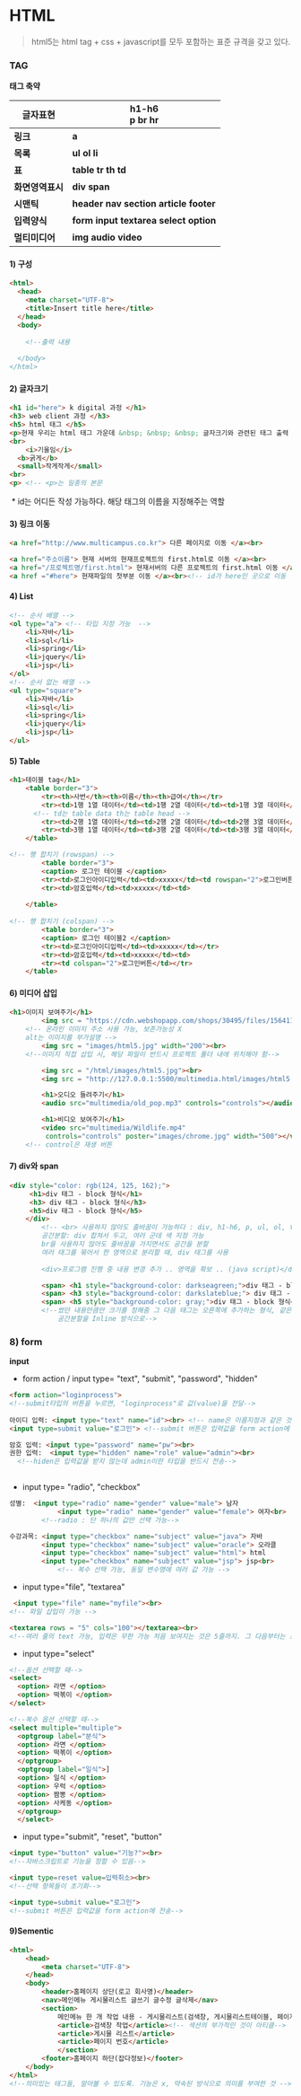 # HTML

> html5는 html tag + css + javascript를 모두 포함하는 표준 규격을 갖고 있다.



### TAG



**태그 축약** 

| 글자표현         | h1-h6<br />p br hr                            |
| ---------------- | --------------------------------------------- |
| **링크**         | **a**                                         |
| **목록**         | **ul   ol   li**                              |
| **표**           | **table   tr   th   td**                      |
| **화면영역표시** | **div   span**                                |
| **시맨틱**       | **header   nav   section   article   footer** |
| **입력양식**     | **form   input   textarea   select   option** |
| **멀티미디어**   | **img   audio   video**                       |



#### 1) 구성

````html
<html>
  <head>
    <meta charset="UTF-8">
    <title>Insert title here</title>
  </head>
  <body>
    
    <!--출력 내용
    
  </body>
</html>
````



#### 2) 글자크기

````html
<h1 id="here"> k digital 과정 </h1> 
<h3> web client 과정 </h3>
<h5> html 태그 </h5>
<p>현재 우리는 html 태그 가운데 &nbsp; &nbsp; &nbsp; 글자크기와 관련된 태그 출력
<br>
	<i>기울임</i> 
  <b>굵게</b>
  <small>작게작게</small>
<br>  
<p> <!-- <p>는 일종의 본문  
````

​	* id는 어디든 작성 가능하다. 해당 태그의 이름을 지정해주는 역할



#### 3) 링크 이동

````html
<a href="http://www.multicampus.co.kr"> 다른 페이지로 이동 </a><br>

<a href="주소이름"> 현재 서버의 현재프로젝트의 first.html로 이동 </a><br>
<a href="/프로젝트명/first.html"> 현재서버의 다른 프로젝트의 first.html 이동 </a><br>
<a href ="#here"> 현재파일의 첫부분 이동 </a><br><!-- id가 here인 곳으로 이동
````



#### 4) List

````html
<!-- 순서 배열 -->
<ol type="a"> <!-- 타입 지정 가능  -->
    <li>자바</li>
    <li>sql</li>
    <li>spring</li>
    <li>jquery</li>
    <li>jsp</li>
</ol>
<!-- 순서 없는 배열 -->
<ul type="square">
    <li>자바</li>
    <li>sql</li>
    <li>spring</li>
    <li>jquery</li>
    <li>jsp</li>
</ul>
````



#### 5) Table

````html
<h1>테이블 tag</h1>
    <table border="3"> 
        <tr><th>사번</th><th>이름</th><th>급여</th></tr>
        <tr><td>1행 1열 데이터</td><td>1행 2열 데이터</td><td>1행 3열 데이터</td></tr> 
      <!-- td는 table data th는 table head -->
        <tr><td>2행 1열 데이터</td><td>2행 2열 데이터</td><td>2행 3열 데이터</td></tr>
        <tr><td>3행 1열 데이터</td><td>3행 2열 데이터</td><td>3행 3열 데이터</td></tr>
    </table>

<!-- 행 합치기 (rowspan) -->
		<table border="3"> 
        <caption> 로그인 테이블 </caption>
        <tr><td>로그인아이디입력</td><td>xxxxx</td><td rowspan="2">로그인버튼</td></tr> 
        <tr><td>암호입력</td><td>xxxxx</td><td>
   
    </table>
  
<!-- 행 합치기 (colspan) -->
		<table border="3"> 
        <caption> 로그인 테이블2 </caption>
        <tr><td>로그인아이디입력</td><td>xxxxx</td></tr> 
        <tr><td>암호입력</td><td>xxxxx</td><td>
        <tr><td colspan="2">로그인버튼</td></tr>    
    </table>
````



#### 6) 미디어 삽입

````html
<h1>이미지 보여주기</h1>
        <img src = "https://cdn.webshopapp.com/shops/30495/files/156411065/monsterapertusum-				hole-plant.jpg"  alt="이미지가 이동되었습니다 .. " width="200"><br>
	<!-- 온라인 이미지 주소 사용 가능, 보존가능성 X 
	alt는 이미지를 부가설명 -->
        <img src = "images/html5.jpg" width="200"><br> 
	<!--이미지 직접 삽입 시, 해당 파일이 반드시 프로젝트 폴더 내에 위치해야 함-->

        <img src = "/html/images/html5.jpg"><br> 
        <img src = "http://127.0.0.1:5500/multimedia.html/images/html5.jpg"><br>

        <h1>오디오 들려주기</h1>
        <audio src="multimedia/old_pop.mp3" controls="controls"></audio>

        <h1>비디오 보여주기</h1>
        <video src="multimedia/Wildlife.mp4"
         controls="controls" poster="images/chrome.jpg" width="500"></video>
	<!-- control은 재생 버튼
````



#### 7) div와 span

````html
<div style="color: rgb(124, 125, 162);"> 
     <h1>div 태그 - block 형식</h1>
     <h3> div 태그 - block 형식</h3>
     <h5>div 태그 - block 형식</h5>
    </div>
        <!-- <br> 사용하지 않아도 줄바꿈이 가능하다 : div, h1-h6, p, ul, ol, table: block 양식 표현(나머				지는 줄바꿈이 되지 않음, <br>태그 필요)
        공간분할: div 합쳐서 두고, 여러 군데 색 지정 가능
        br을 사용하지 않아도 줄바꿈을 가지면서도 공간을 분할
        여러 태그를 묶어서 한 영역으로 분리할 때, div 태그를 사용
    
        <div>프로그램 진행 중 내용 변경 추가 .. 영역을 확보 .. (java script)</div>-->

        <span> <h1 style="background-color: darkseagreen;">div 태그 - block 형식</h1> </span>
        <span> <h3 style="background-color: darkslateblue;"> div 태그 - block 형식</h3> </span>
        <span> <h5 style="background-color: gray;">div 태그 - block 형식</h5> </span>
        <!--썼던 내용만큼만 크기를 정해줌 그 다음 태그는 오른쪽에 추가하는 형식, 같은 라인을 쓴다.
            공간분할을 Inline 방식으로-->
````





### 8) form



**input**

* form action / input type= "text", "submit", "password", "hidden"

````html
<form action="loginprocess"> 
<!--submit타입의 버튼을 누르면, "loginprocess"로 값(value)을 전달-->
  
아이디 입력: <input type="text" name="id"><br> <!-- name은 이름지정과 같은 것-->
<input type=submit value="로그인"> <!--submit 버튼은 입력값을 form action에 전송하는 기능-->

암호 입력: <input type="password" name="pw"><br>
권한 입력:  <input type="hidden" name="role" value="admin"><br> 
  <!--hiden은 입력값을 받지 않는데 admin이란 타입을 반드시 전송-->
  
````

* input type= "radio", "checkbox"

````html
성별:  <input type="radio" name="gender" value="male"> 남자 
		 	<input type="radio" name="gender" value="female"> 여자<br> 
  		<!--radio : 단 하나의 값만 선택 가능-->

수강과목: <input type="checkbox" name="subject" value="java"> 자바
        <input type="checkbox" name="subject" value="oracle"> 오라클
        <input type="checkbox" name="subject" value="html"> html
        <input type="checkbox" name="subject" value="jsp"> jsp<br>
			<!-- 복수 선택 가능, 동일 변수명에 여러 값 가능 -->   
````

* input type="file", "textarea"

````html
 <input type="file" name="myfile"><br>
<!-- 파일 삽입이 가능 -->

<textarea rows = "5" cols="100"></textarea><br>
<!--여러 줄의 text 가능, 입력은 무한 가능 처음 보여지는 것은 5줄까지. 그 다음부터는 스크롤바-->

````

* input type="select"

````html
<!--옵션 선택할 때-->
<select>
  <option> 라면 </option>
  <option> 떡볶이 </option>
</select>

<!--복수 옵션 선택할 때-->
<select multiple="multiple">
  <optgroup label="분식">
  <option> 라면 </option>
  <option> 떡볶이 </option>
  </optgroup>
  <optgroup label="일식">]
  <option> 일식 </option>
  <option> 우럭 </option>
  <option> 짬뽕 </option>
  <option> 사케동 </option>
  </optgroup>
  </select> 
````

* input type="submit", "reset", "button"

````html
<input type="button" value="기능?"><br>
<!--자바스크립트로 기능을 정할 수 있음-->

<input type=reset value=입력취소><br>
<!--선택 항목들이 초기화-->

<input type=submit value="로그인">
<!--submit 버튼은 입력값을 form action에 전송-->
````



#### 9)Sementic

````html
<html>
    <head>
        <meta charset="UTF-8">
    </head>
    <body>
        <header>홈페이지 상단(로고 회사명)</header>
        <nav>메인메뉴 게시물리스트 글쓰기 글수정 글삭제</nav>
        <section>
            메인메뉴 한 개 작업 내용 - 게시물리스트(검색창, 게시물리스트테이블, 페이지번호)
            <article>검색창 작업</article><!-- 섹션의 부가적인 것이 아티클-->
            <article>게시물 리스트</article>
            <article>페이지 번호</article>
            </section>
        <footer>홈페이지 하단(잡다정보)</footer>
    </body>
</html>
<!--의미있는 태그들, 알아볼 수 있도록. 기능은 x, 약속된 방식으로 의미를 부여한 것 -->
````

